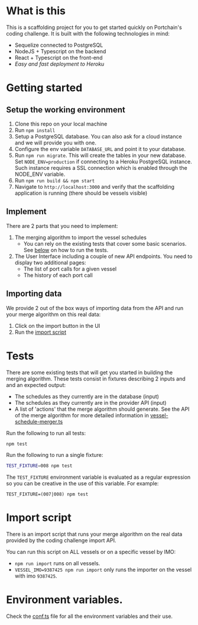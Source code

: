 
# What is this

This is a scaffolding project for you to get started quickly on Portchain's coding challenge.
It is built with the following technologies in mind:
- Sequelize connected to PostgreSQL
- NodeJS + Typescript on the backend
- React + Typescript on the front-end
- *Easy and fast deployment to Heroku*

# Getting started

## Setup the working environment

1. Clone this repo on your local machine
2. Run `npm install`
3. Setup a PostgreSQL database. You can also ask for a cloud instance and we will provide you with one. 
4. Configure the env variable `DATABASE_URL` and point it to your database.
5. Run `npm run migrate`. This will create the tables in your new database. Set `NODE_ENV=production` if connecting to a Heroku PostgreSQL instance. Such instance requires a SSL connection which is enabled through the NODE_ENV variable.
5. Run `npm run build && npm start`
6. Navigate to `http://localhost:3000` and verify that the scaffolding application is running (there should be vessels visible)

## Implement

There are 2 parts that you need to implement:

1. The merging algorithm to import the vessel schedules
   - You can rely on the existing tests that cover some basic scenarios. See [below](#tests) on how to run the tests.
2. The User Interface including a couple of new API endpoints. You need to display two additional pages:
   - The list of port calls for a given vessel
   - The history of each port call

## Importing data

We provide 2 out of the box ways of importing data from the API and run your merge algorithm on this real data:

1. Click on the import button in the UI
2. Run the [import script](#import-script)

# Tests

There are some existing tests that will get you started in building the merging algorithm.
These tests consist in fixtures describing 2 inputs and and an expected output:

- The schedules as they currently are in the database (input)
- The schedules as they currently are in the provider API (input)
- A list of 'actions' that the merge algorithm should generate. See the API of the merge algorithm for more detailed information in [vessel-schedule-merger.ts](https://github.com/Portchain/coding-challenge-data-import-scaffolding/blob/master/src/server/import-service/vessel-schedule-merger.ts)


Run the following to run all tests:

```sh
npm test
```

Run the following to run a single fixture:

```sh
TEST_FIXTURE=008 npm test
```

The `TEST_FIXTURE` environment variable is evaluated as a regular expression so you can be creative in the use of this variable.
For example:
```
TEST_FIXTURE=(007|008) npm test
```

# Import script

There is an import script that runs your merge algorithm on the real data provided by the coding challenge import API.

You can run this script on ALL vessels or on a specific vessel by IMO:

- `npm run import` runs on all vessels.
- `VESSEL_IMO=9387425 npm run import` only runs the importer on the vessel with imo `9387425`.

# Environment variables.

Check the [conf.ts](src/server/conf.ts) file for all the environment variables and their use.
